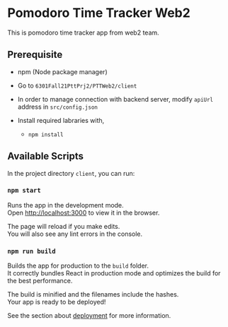 # Pomodoro Time Tracker Web2

This is pomodoro time tracker app from web2 team.

## Prerequisite

- npm (Node package manager)
- Go to `6301Fall21PttPrj2/PTTWeb2/client`
- In order to manage connection with backend server, modify `apiUrl` address in `src/config.json`

- Install required labraries with,
  - `npm install`

## Available Scripts

In the project directory `client`, you can run:

### `npm start`

Runs the app in the development mode.\
Open [http://localhost:3000](http://localhost:3000) to view it in the browser.

The page will reload if you make edits.\
You will also see any lint errors in the console.

### `npm run build`

Builds the app for production to the `build` folder.\
It correctly bundles React in production mode and optimizes the build for the best performance.

The build is minified and the filenames include the hashes.\
Your app is ready to be deployed!

See the section about [deployment](https://facebook.github.io/create-react-app/docs/deployment) for more information.
